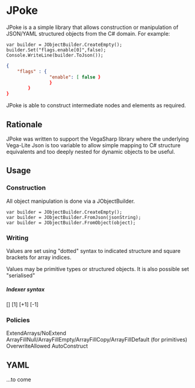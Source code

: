 # JPoke

JPoke is a a simple library that allows construction or manipulation of JSON/YAML structured objects from the C# domain.  For example:

```CSharp
var builder = JObjectBuilder.CreateEmpty();
builder.Set("flags.enable[0]",false);
Console.WriteLine(builder.ToJson());
```
```Json
{
    "flags" : { 
                "enable": [ false }
                }
        }
}
```
JPoke is able to construct intermediate nodes and elements as required.

## Rationale
JPoke was written to support the VegaSharp library where the underlying Vega-Lite Json is too variable to allow simple mapping to C# structure equivalents and too deeply nested for dynamic objects to be useful.

## Usage

### Construction
All object manipulation is done via a JObjectBuilder.

```CSharp
var builder = JObjectBuilder.CreateEmpty();
var builder = JObjectBuilder.FromJson(jsonString);
var builder = JObjectBuilder.FromObject(object);
```

### Writing
Values are set using "dotted" syntax to indicated structure and square brackets for array indices.

Values may be primitive types or structured objects.  It is also possible set "serialised"

##### Indexer syntax
[]
[1] 
[+1]
[-1]

### Policies
ExtendArrays/NoExtend
ArrayFillNull/ArrayFillEmpty/ArrayFillCopy/ArrayFillDefault (for primitives)
OverwriteAllowed 
AutoConstruct



###

## YAML
...to come
